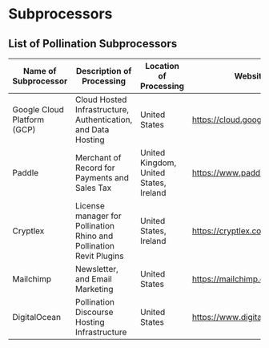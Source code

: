 # Subprocessors

## List of Pollination Subprocessors

| Name of<br>Subprocessor | Description of Processing | Location of<br>Processing | Website |
|----|--------------|----|----|
| Google Cloud Platform (GCP) | Cloud Hosted Infrastructure, Authentication, and Data Hosting | United States | https://cloud.google.com/ |
| Paddle | Merchant of Record for Payments and Sales Tax | United Kingdom,<br>United States,<br>Ireland | https://www.paddle.com/ |
| Cryptlex | License manager for Pollination Rhino and Pollination Revit Plugins | United States,<br>Ireland | https://cryptlex.com/ |
| Mailchimp | Newsletter, and Email Marketing | United States | https://mailchimp.com/ |
| DigitalOcean | Pollination Discourse Hosting Infrastructure | United States | https://www.digitalocean.com/ |
